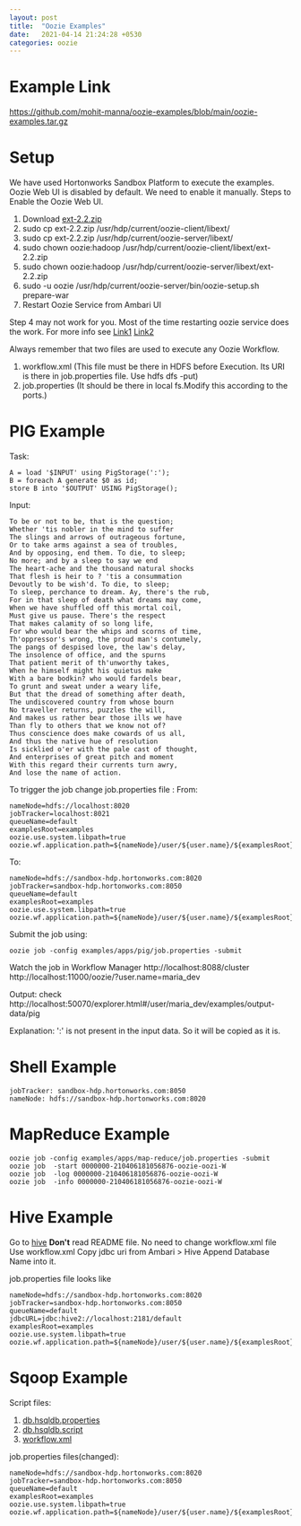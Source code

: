 ```yaml
---
layout: post
title:  "Oozie Examples"
date:   2021-04-14 21:24:28 +0530
categories: oozie
---
```

# Example Link
https://github.com/mohit-manna/oozie-examples/blob/main/oozie-examples.tar.gz
# Setup
We have used Hortonworks Sandbox Platform to execute the examples.
Oozie Web UI is disabled by default. We need to enable it manually. 
Steps to Enable the Oozie Web UI.
1. Download [ext-2.2.zip](http://archive.cloudera.com/gplextras/misc/ext-2.2.zip)
2. sudo cp ext-2.2.zip /usr/hdp/current/oozie-client/libext/
2. sudo cp ext-2.2.zip /usr/hdp/current/oozie-server/libext/
3. sudo chown oozie:hadoop /usr/hdp/current/oozie-client/libext/ext-2.2.zip
3. sudo chown oozie:hadoop /usr/hdp/current/oozie-server/libext/ext-2.2.zip
4. sudo -u oozie /usr/hdp/current/oozie-server/bin/oozie-setup.sh prepare-war
5. Restart Oozie Service from Ambari UI

Step 4 may not work for you. Most of the time restarting oozie service does the work. 
For more info see [Link1](https://stackoverflow.com/questions/49276756/ext-js-library-not-installed-correctly-in-oozie) [Link2](http://bdlabs.edureka.co/static/help/topics/admin_oozie_console.html&sa=D&source=hangouts&ust=1618460678489000&usg=AFQjCNHKq-HRyr8PpeHJuf7GzLPm-uEiKQ)

Always remember that two files are used to execute any Oozie Workflow.
1. workflow.xml (This file must be there in HDFS before Execution. Its URI is there in job.properties file. Use hdfs dfs -put)
2. job.properties (It should be there in local fs.Modify this according to the ports.)

# PIG Example
Task: 

```
A = load '$INPUT' using PigStorage(':');
B = foreach A generate $0 as id;
store B into '$OUTPUT' USING PigStorage();
```
Input:
```
To be or not to be, that is the question;
Whether 'tis nobler in the mind to suffer
The slings and arrows of outrageous fortune,
Or to take arms against a sea of troubles,
And by opposing, end them. To die, to sleep;
No more; and by a sleep to say we end
The heart-ache and the thousand natural shocks
That flesh is heir to ? 'tis a consummation
Devoutly to be wish'd. To die, to sleep;
To sleep, perchance to dream. Ay, there's the rub,
For in that sleep of death what dreams may come,
When we have shuffled off this mortal coil,
Must give us pause. There's the respect
That makes calamity of so long life,
For who would bear the whips and scorns of time,
Th'oppressor's wrong, the proud man's contumely,
The pangs of despised love, the law's delay,
The insolence of office, and the spurns
That patient merit of th'unworthy takes,
When he himself might his quietus make
With a bare bodkin? who would fardels bear,
To grunt and sweat under a weary life,
But that the dread of something after death,
The undiscovered country from whose bourn
No traveller returns, puzzles the will,
And makes us rather bear those ills we have
Than fly to others that we know not of?
Thus conscience does make cowards of us all,
And thus the native hue of resolution
Is sicklied o'er with the pale cast of thought,
And enterprises of great pitch and moment
With this regard their currents turn awry,
And lose the name of action.
```
To trigger the job change job.properties file :
From:
```
nameNode=hdfs://localhost:8020
jobTracker=localhost:8021
queueName=default
examplesRoot=examples
oozie.use.system.libpath=true
oozie.wf.application.path=${nameNode}/user/${user.name}/${examplesRoot}/apps/pig
```
To:
```
nameNode=hdfs://sandbox-hdp.hortonworks.com:8020
jobTracker=sandbox-hdp.hortonworks.com:8050
queueName=default
examplesRoot=examples
oozie.use.system.libpath=true
oozie.wf.application.path=${nameNode}/user/${user.name}/${examplesRoot}/apps/pig
```
Submit the job using:
```
oozie job -config examples/apps/pig/job.properties -submit 
```
Watch the job in Workflow Manager
http://localhost:8088/cluster
http://localhost:11000/oozie/?user.name=maria_dev

Output:
check http://localhost:50070/explorer.html#/user/maria_dev/examples/output-data/pig

Explanation: 
':' is not present in the input data. So it will be copied as it is.

# Shell Example
```
jobTracker: sandbox-hdp.hortonworks.com:8050
nameNode: hdfs://sandbox-hdp.hortonworks.com:8020
```
# MapReduce Example
```
oozie job -config examples/apps/map-reduce/job.properties -submit 
oozie job  -start 0000000-210406181056876-oozie-oozi-W 
oozie job  -log 0000000-210406181056876-oozie-oozi-W   
oozie job  -info 0000000-210406181056876-oozie-oozi-W
```
# Hive Example
Go to [hive](https://github.com/mohit-manna/oozie-examples/tree/main/examples/apps/hive2)
**Don't** read README file. No need to change workflow.xml file
Use workflow.xml
Copy jdbc uri from Ambari > Hive 
Append Database Name into it.

job.properties file looks like
```
nameNode=hdfs://sandbox-hdp.hortonworks.com:8020
jobTracker=sandbox-hdp.hortonworks.com:8050
queueName=default
jdbcURL=jdbc:hive2://localhost:2181/default                              
examplesRoot=examples 
oozie.use.system.libpath=true   
oozie.wf.application.path=${nameNode}/user/${user.name}/${examplesRoot}/apps/hive2  
```

# Sqoop Example
Script files:
1. [db.hsqldb.properties](https://github.com/mohit-manna/oozie-examples/blob/main/examples/apps/sqoop/db.hsqldb.properties)
2. [db.hsqldb.script](https://github.com/mohit-manna/oozie-examples/blob/main/examples/apps/sqoop/db.hsqldb.script)
3. [workflow.xml](https://github.com/mohit-manna/oozie-examples/blob/main/examples/apps/sqoop/workflow.xml)

job.properties files(changed):
```
nameNode=hdfs://sandbox-hdp.hortonworks.com:8020
jobTracker=sandbox-hdp.hortonworks.com:8050
queueName=default
examplesRoot=examples
oozie.use.system.libpath=true
oozie.wf.application.path=${nameNode}/user/${user.name}/${examplesRoot}/apps/sqoop
```

